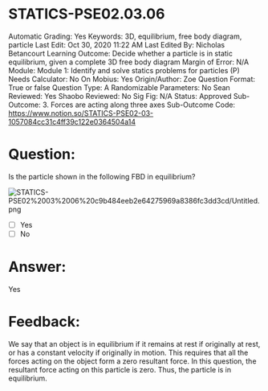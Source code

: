 # STATICS-PSE02.03.06

Automatic Grading: Yes
Keywords: 3D, equilibrium, free body diagram, particle
Last Edit: Oct 30, 2020 11:22 AM
Last Edited By: Nicholas Betancourt
Learning Outcome: Decide whether a particle is in static equilibrium, given a complete 3D free body diagram
Margin of Error: N/A
Module: Module 1: Identify and solve statics problems for particles (P)
Needs Calculator: No
On Mobius: Yes
Origin/Author: Zoe
Question Format: True or false
Question Type: A
Randomizable Parameters: No
Sean Reviewed: Yes
Shaobo Reviewed: No
Sig Fig: N/A
Status: Approved
Sub-Outcome: 3. Forces are acting along three axes
Sub-Outcome Code: https://www.notion.so/STATICS-PSE02-03-1057084cc31c4ff39c122e0364504a14

# Question:

Is the particle shown in the following FBD in equilibrium?

![STATICS-PSE02%2003%2006%20c9b484eeb2e64275969a8386fc3dd3cd/Untitled.png](STATICS-PSE02%2003%2006%20c9b484eeb2e64275969a8386fc3dd3cd/Untitled.png)

- [ ]  Yes
- [ ]  No

# Answer:

Yes

# Feedback:

We say that an object is in equilibrium if it remains at rest if originally at rest, or has a constant velocity if originally in motion. This requires that all the forces acting on the object form a zero resultant force. In this question, the resultant force acting on this particle is zero. Thus, the particle is in equilibrium.